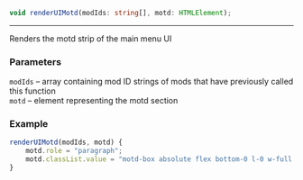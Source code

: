 ```ts
void renderUIMotd(modIds: string[], motd: HTMLElement);
```

<hr>

Renders the motd strip of the main menu UI

### Parameters

`modIds` &ndash; array containing mod ID strings of mods that have previously called this function <br>
`motd`   &ndash; element representing the motd section <br>


### Example

```js
renderUIMotd(modIds, motd) {
    motd.role = "paragraph";
    motd.classList.value = "motd-box absolute flex bottom-0 l-0 w-full justify-center font-body-sm text-accent-2 text-center"; 
}
```

